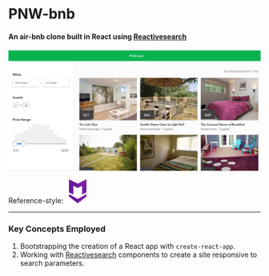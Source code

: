 # PNW-bnb

#### An air-bnb clone built in React using [Reactivesearch](https://opensource.appbase.io/reactivesearch/)

![screenshot](src/image/screenshot.png)

[pic]: <img src='src/image/screenshot.png' alt='screenshot' width='400px'>

Reference-style: 
![alt text][logo]

[logo]: https://github.com/adam-p/markdown-here/raw/master/src/common/images/icon48.png "Logo Title Text 2"

------------------------------------------------

### **Key Concepts Employed**

1. Bootstrapping the creation of a React app with `create-react-app`.
1. Working with [Reactivesearch](https://opensource.appbase.io/reactivesearch/) components to create a site responsive to search parameters.